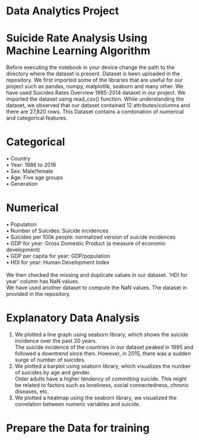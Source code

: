 # Data Analytics Project
# Suicide Rate Analysis Using Machine Learning Algorithm
Before executing the notebook in your device change the path to the directory where the dataset is present.
Dataset is been uploaded in the repository. We first imported some of the libraries that are useful for our project such as pandas, numpy, matplotlib, seaborn and many other.
We have used Suicides Rates Overview 1985-2014 dataset in our project.
We imported the dataset using read_csv() function.
While understanding the dataset, we observed that our dataset contained 12 attributes/columns and there are 27,820 rows.
This Dataset contains a combination of numerical and categorical features.</br>
# Categorical </br>
• Country</br>
• Year: 1986 to 2016</br>
• Sex: Male/female </br>
• Age: Five age groups</br> 
• Generation</br>
# Numerical</br>
• Population</br>
• Number of Suicides: Suicide incidences</br> 
• Suicides per 100k people: normalized version of suicide incidences</br>
• GDP for year: Gross Domestic Product (a measure of economic 
development)</br>
• GDP per capita for year: GDP/population</br>
• HDI for year: Human Development Index</br>
</br>
  We then checked the missing and duplicate values in our dataset. 'HDI for year' column has NaN values.</br>
  We have used another dataset to compute the NaN values. The dataset in provided in the repository.</br>
  # Explanatory Data Analysis
  1. We plotted a line graph using seaborn library, which shows the suicide incidence over the past 20 years.</br>
  The suicide incidence of the countries in our dataset peaked in 1995 and followed a downtrend since then. However, in 2015, there was a sudden surge of number of suicides.</br>
  2. We plotted a barplot using seaborn library, which visualizes the number of suicides by age and gender.</br>Older adults have a higher tendency of committing suicide. This might be related to factors such as loneliness, social connectedness, chronic diseases, etc.</br>
  3. We plotted a heatmap using the seaborn library, we visualized the correlation between numeric variables and suicide.</br>
# Prepare the Data for training
